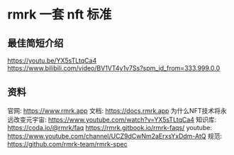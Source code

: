 # rmrk 一套 nft 标准

## 最佳简短介绍
https://youtu.be/YX5sTLtqCa4
https://www.bilibili.com/video/BV1VT4y1v7Ss?spm_id_from=333.999.0.0

## 资料
官网: https://www.rmrk.app
文档: https://docs.rmrk.app
为什么NFT技术将永远改变元宇宙: https://www.youtube.com/watch?v=YX5sTLtqCa4
知识库: https://coda.io/@rmrk/faq  https://rmrk.gitbook.io/rmrk-faqs/
youtube: https://www.youtube.com/channel/UCZ9dCwNm2aErxsYxDdm-AtQ
规范: https://github.com/rmrk-team/rmrk-spec

